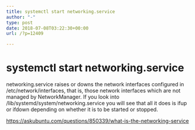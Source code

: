 ```yaml
---
title: systemctl start networking.service
author: "-"
type: post
date: 2018-07-08T03:22:30+00:00
url: /?p=12409

---
```

# systemctl start networking.service
networking.service raises or downs the network interfaces configured in /etc/network/interfaces, that is, those network interfaces which are not managed by NetworkManager. If you look into /lib/systemd/system/networking.service you will see that all it does is ifup or ifdown depending on whether it is to be started or stopped.

https://askubuntu.com/questions/850339/what-is-the-networking-service